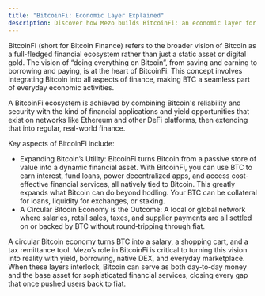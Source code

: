 ```yaml
---
title: "BitcoinFi: Economic Layer Explained"
description: Discover how Mezo builds BitcoinFi: an economic layer for the Bitcoin network.
---
```


BitcoinFi (short for Bitcoin Finance) refers to the broader vision of Bitcoin as a full-fledged financial ecosystem rather than just a static asset or digital gold. The vision of “doing everything on Bitcoin”, from saving and earning to borrowing and paying, is at the heart of BitcoinFi. This concept involves integrating Bitcoin into all aspects of finance, making BTC a seamless part of everyday economic activities. 

A BitcoinFi ecosystem is achieved by combining Bitcoin's reliability and security with the kind of financial applications and yield opportunities that exist on networks like Ethereum and other DeFi platforms, then extending that into regular, real-world finance.

Key aspects of BitcoinFi include:

- Expanding Bitcoin’s Utility: BitcoinFi turns Bitcoin from a passive store of value into a dynamic financial asset. With BitcoinFi, you can use BTC to earn interest, fund loans, power decentralized apps, and access cost-effective financial services, all natively tied to Bitcoin​. This greatly expands what Bitcoin can do beyond hodling. Your BTC can be collateral for loans, liquidity for exchanges, or staking.
- A Circular Bitcoin Economy is the Outcome: A local or global network where salaries, retail sales, taxes, and supplier payments are all settled on or backed by BTC without round‑tripping through fiat.

 A circular Bitcoin economy turns BTC into a salary, a shopping cart, and a tax remittance tool. Mezo’s role in BitcoinFi is critical to turning this vision into reality with yield, borrowing, native DEX, and everyday marketplace. When these layers interlock, Bitcoin can serve as both day‑to‑day money and the base asset for sophisticated financial services, closing every gap that once pushed users back to fiat.
